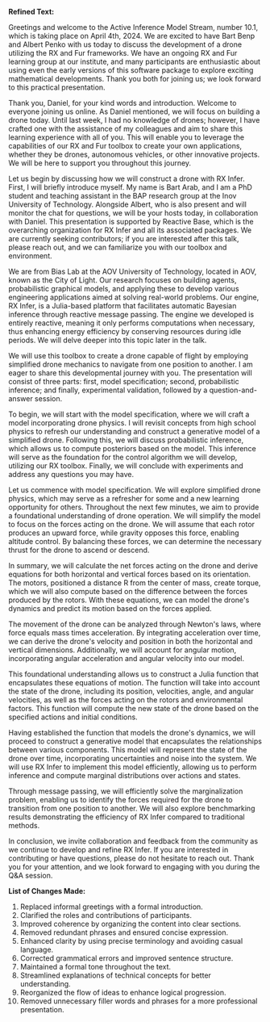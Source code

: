 **Refined Text:**

Greetings and welcome to the Active Inference Model Stream, number 10.1, which is taking place on April 4th, 2024. We are excited to have Bart Benp and Albert Penko with us today to discuss the development of a drone utilizing the RX and Fur frameworks. We have an ongoing RX and Fur learning group at our institute, and many participants are enthusiastic about using even the early versions of this software package to explore exciting mathematical developments. Thank you both for joining us; we look forward to this practical presentation.

Thank you, Daniel, for your kind words and introduction. Welcome to everyone joining us online. As Daniel mentioned, we will focus on building a drone today. Until last week, I had no knowledge of drones; however, I have crafted one with the assistance of my colleagues and aim to share this learning experience with all of you. This will enable you to leverage the capabilities of our RX and Fur toolbox to create your own applications, whether they be drones, autonomous vehicles, or other innovative projects. We will be here to support you throughout this journey.

Let us begin by discussing how we will construct a drone with RX Infer. First, I will briefly introduce myself. My name is Bart Arab, and I am a PhD student and teaching assistant in the BAP research group at the Inov University of Technology. Alongside Albert, who is also present and will monitor the chat for questions, we will be your hosts today, in collaboration with Daniel. This presentation is supported by Reactive Base, which is the overarching organization for RX Infer and all its associated packages. We are currently seeking contributors; if you are interested after this talk, please reach out, and we can familiarize you with our toolbox and environment.

We are from Bias Lab at the AOV University of Technology, located in AOV, known as the City of Light. Our research focuses on building agents, probabilistic graphical models, and applying these to develop various engineering applications aimed at solving real-world problems. Our engine, RX Infer, is a Julia-based platform that facilitates automatic Bayesian inference through reactive message passing. The engine we developed is entirely reactive, meaning it only performs computations when necessary, thus enhancing energy efficiency by conserving resources during idle periods. We will delve deeper into this topic later in the talk.

We will use this toolbox to create a drone capable of flight by employing simplified drone mechanics to navigate from one position to another. I am eager to share this developmental journey with you. The presentation will consist of three parts: first, model specification; second, probabilistic inference; and finally, experimental validation, followed by a question-and-answer session.

To begin, we will start with the model specification, where we will craft a model incorporating drone physics. I will revisit concepts from high school physics to refresh our understanding and construct a generative model of a simplified drone. Following this, we will discuss probabilistic inference, which allows us to compute posteriors based on the model. This inference will serve as the foundation for the control algorithm we will develop, utilizing our RX toolbox. Finally, we will conclude with experiments and address any questions you may have.

Let us commence with model specification. We will explore simplified drone physics, which may serve as a refresher for some and a new learning opportunity for others. Throughout the next few minutes, we aim to provide a foundational understanding of drone operation. We will simplify the model to focus on the forces acting on the drone. We will assume that each rotor produces an upward force, while gravity opposes this force, enabling altitude control. By balancing these forces, we can determine the necessary thrust for the drone to ascend or descend.

In summary, we will calculate the net forces acting on the drone and derive equations for both horizontal and vertical forces based on its orientation. The motors, positioned a distance R from the center of mass, create torque, which we will also compute based on the difference between the forces produced by the rotors. With these equations, we can model the drone's dynamics and predict its motion based on the forces applied.

The movement of the drone can be analyzed through Newton's laws, where force equals mass times acceleration. By integrating acceleration over time, we can derive the drone's velocity and position in both the horizontal and vertical dimensions. Additionally, we will account for angular motion, incorporating angular acceleration and angular velocity into our model.

This foundational understanding allows us to construct a Julia function that encapsulates these equations of motion. The function will take into account the state of the drone, including its position, velocities, angle, and angular velocities, as well as the forces acting on the rotors and environmental factors. This function will compute the new state of the drone based on the specified actions and initial conditions.

Having established the function that models the drone's dynamics, we will proceed to construct a generative model that encapsulates the relationships between various components. This model will represent the state of the drone over time, incorporating uncertainties and noise into the system. We will use RX Infer to implement this model efficiently, allowing us to perform inference and compute marginal distributions over actions and states.

Through message passing, we will efficiently solve the marginalization problem, enabling us to identify the forces required for the drone to transition from one position to another. We will also explore benchmarking results demonstrating the efficiency of RX Infer compared to traditional methods.

In conclusion, we invite collaboration and feedback from the community as we continue to develop and refine RX Infer. If you are interested in contributing or have questions, please do not hesitate to reach out. Thank you for your attention, and we look forward to engaging with you during the Q&A session.

**List of Changes Made:**

1. Replaced informal greetings with a formal introduction.
2. Clarified the roles and contributions of participants.
3. Improved coherence by organizing the content into clear sections.
4. Removed redundant phrases and ensured concise expression.
5. Enhanced clarity by using precise terminology and avoiding casual language.
6. Corrected grammatical errors and improved sentence structure.
7. Maintained a formal tone throughout the text.
8. Streamlined explanations of technical concepts for better understanding.
9. Reorganized the flow of ideas to enhance logical progression.
10. Removed unnecessary filler words and phrases for a more professional presentation.
